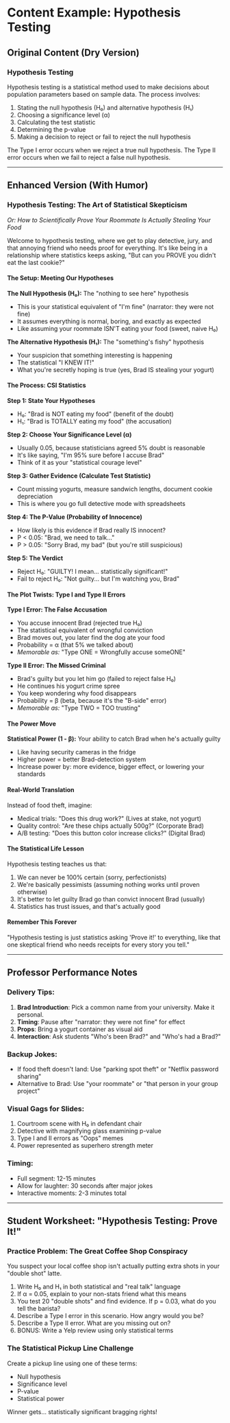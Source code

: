 # Content Example: Hypothesis Testing

## Original Content (Dry Version)

### Hypothesis Testing
Hypothesis testing is a statistical method used to make decisions about population parameters based on sample data. The process involves:

1. Stating the null hypothesis (H₀) and alternative hypothesis (H₁)
2. Choosing a significance level (α)
3. Calculating the test statistic
4. Determining the p-value
5. Making a decision to reject or fail to reject the null hypothesis

The Type I error occurs when we reject a true null hypothesis. The Type II error occurs when we fail to reject a false null hypothesis.

---

## Enhanced Version (With Humor)

### Hypothesis Testing: The Art of Statistical Skepticism
*Or: How to Scientifically Prove Your Roommate Is Actually Stealing Your Food*

Welcome to hypothesis testing, where we get to play detective, jury, and that annoying friend who needs proof for everything. It's like being in a relationship where statistics keeps asking, "But can you PROVE you didn't eat the last cookie?"

#### The Setup: Meeting Our Hypotheses

**The Null Hypothesis (H₀):** The "nothing to see here" hypothesis
- This is your statistical equivalent of "I'm fine" (narrator: they were not fine)
- It assumes everything is normal, boring, and exactly as expected
- Like assuming your roommate ISN'T eating your food (sweet, naive H₀)

**The Alternative Hypothesis (H₁):** The "something's fishy" hypothesis  
- Your suspicion that something interesting is happening
- The statistical "I KNEW IT!"
- What you're secretly hoping is true (yes, Brad IS stealing your yogurt)

#### The Process: CSI Statistics

**Step 1: State Your Hypotheses**
- H₀: "Brad is NOT eating my food" (benefit of the doubt)
- H₁: "Brad is TOTALLY eating my food" (the accusation)

**Step 2: Choose Your Significance Level (α)**
- Usually 0.05, because statisticians agreed 5% doubt is reasonable
- It's like saying, "I'm 95% sure before I accuse Brad"
- Think of it as your "statistical courage level"

**Step 3: Gather Evidence (Calculate Test Statistic)**
- Count missing yogurts, measure sandwich lengths, document cookie depreciation
- This is where you go full detective mode with spreadsheets

**Step 4: The P-Value (Probability of Innocence)**
- How likely is this evidence if Brad really IS innocent?
- P < 0.05: "Brad, we need to talk..."
- P > 0.05: "Sorry Brad, my bad" (but you're still suspicious)

**Step 5: The Verdict**
- Reject H₀: "GUILTY! I mean... statistically significant!"
- Fail to reject H₀: "Not guilty... but I'm watching you, Brad"

#### The Plot Twists: Type I and Type II Errors

**Type I Error: The False Accusation**
- You accuse innocent Brad (rejected true H₀)
- The statistical equivalent of wrongful conviction
- Brad moves out, you later find the dog ate your food
- Probability = α (that 5% we talked about)
- *Memorable as:* "Type ONE = Wrongfully accuse someONE"

**Type II Error: The Missed Criminal**
- Brad's guilty but you let him go (failed to reject false H₀)
- He continues his yogurt crime spree
- You keep wondering why food disappears
- Probability = β (beta, because it's the "B-side" error)
- *Memorable as:* "Type TWO = TOO trusting"

#### The Power Move
**Statistical Power (1 - β):** Your ability to catch Brad when he's actually guilty
- Like having security cameras in the fridge
- Higher power = better Brad-detection system
- Increase power by: more evidence, bigger effect, or lowering your standards

#### Real-World Translation
Instead of food theft, imagine:
- Medical trials: "Does this drug work?" (Lives at stake, not yogurt)
- Quality control: "Are these chips actually 500g?" (Corporate Brad)
- A/B testing: "Does this button color increase clicks?" (Digital Brad)

#### The Statistical Life Lesson
Hypothesis testing teaches us that:
1. We can never be 100% certain (sorry, perfectionists)
2. We're basically pessimists (assuming nothing works until proven otherwise)
3. It's better to let guilty Brad go than convict innocent Brad (usually)
4. Statistics has trust issues, and that's actually good

#### Remember This Forever
"Hypothesis testing is just statistics asking 'Prove it!' to everything, like that one skeptical friend who needs receipts for every story you tell."

---

## Professor Performance Notes

### Delivery Tips:
1. **Brad Introduction**: Pick a common name from your university. Make it personal.
2. **Timing**: Pause after "narrator: they were not fine" for effect
3. **Props**: Bring a yogurt container as visual aid
4. **Interaction**: Ask students "Who's been Brad?" and "Who's had a Brad?"

### Backup Jokes:
- If food theft doesn't land: Use "parking spot theft" or "Netflix password sharing"
- Alternative to Brad: Use "your roommate" or "that person in your group project"

### Visual Gags for Slides:
1. Courtroom scene with H₀ in defendant chair
2. Detective with magnifying glass examining p-value
3. Type I and II errors as "Oops" memes
4. Power represented as superhero strength meter

### Timing:
- Full segment: 12-15 minutes
- Allow for laughter: 30 seconds after major jokes
- Interactive moments: 2-3 minutes total

---

## Student Worksheet: "Hypothesis Testing: Prove It!"

### Practice Problem: The Great Coffee Shop Conspiracy
You suspect your local coffee shop isn't actually putting extra shots in your "double shot" latte.

1. Write H₀ and H₁ in both statistical and "real talk" language
2. If α = 0.05, explain to your non-stats friend what this means
3. You test 20 "double shots" and find evidence. If p = 0.03, what do you tell the barista?
4. Describe a Type I error in this scenario. How angry would you be?
5. Describe a Type II error. What are you missing out on?
6. BONUS: Write a Yelp review using only statistical terms

### The Statistical Pickup Line Challenge
Create a pickup line using one of these terms:
- Null hypothesis
- Significance level  
- P-value
- Statistical power

Winner gets... statistically significant bragging rights!